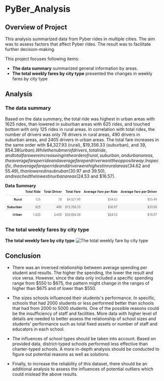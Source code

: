 # PyBer_Analysis

## Overview of Project
This analysis summarized data from Pyber rides in multiple cities. The aim was to assess factors that affect Pyber rides. The result was to facilitate further decision-making. 

This project focuses following items:
 - **The data summary** summarized general information by areas.
 - **The total weekly fares by city type** presented the changes in weekly fares by city type

## Analysis

### The data summary
Based on the data summary, the total ride was highest in urban areas with 1625 rides, than lowered in suburban areas with 625 rides, and touched bottom with only 125 rides in rural areas. In correlation with total rides, the number of drivers was only 78 drivers in rural areas, 490 drivers in suburban areas, and 2405 drivers in urban areas. The total fare increases in the same order with $4,327.93 (rural), $19,356.33 (suburban), and $39,854.38 (urban). 
While the nubmer of drivers, total ride, and total fare were increaseing in the order of rural, suburban, and urban areas, the average fare per ride and average fare per driver went the opposite way. In specific, the average fare per ride and driver were highest in rural areas ($34.62 and $55.49), than lowered in subruban ($30.97 and $39.50), and reached the lowest in urban areas ($24.53 and $16.57). 

**Data Summary**
![The Data Summary](analysis/Fig9_Summary_Data_by_Area.png)

### The total weekly fares by city type


**The total weekly fare by city type**
![The total weekly fare by city type](Resources/Screenshots_Analysis_with_9th_THS/02_School_Summary.png)

## Conclusion
- There was an inversed relationship between average spending per student and results. The higher the spending, the lower the result and vice versa. However, since the data only included a specific spending range from $550 to $675, the pattern might change in the ranges of higher than $675 and of lower than $550. 

- The sizes schools influenced their students's performance. In specific, schools that had 2000 students or less performed better than schools that had from 2000 to 5000 students. One of the possible reasons could be the insufficiency of staff and facilities. More data with higher level of details are needed to better assess the relationship of school sizes and students' performance such as total fixed assets or number of staff and educators in each school. 

- The influences of school types should be taken into account. Based on provided data, district-typed schools performed less effective than charter-typed schools. A more in-depth analysis should be conducted to figure out potential reasons as well as solutions. 

- Finally, to increase the reliability of this dataset, there should be an additional analysis to assess the influences of potential outliers which could mislead the above results. 
